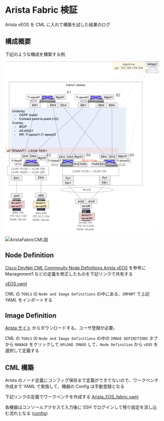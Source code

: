 # Arista Fabric 検証

Arista vEOS を CML に入れて構築を試した結果のログ

## 構成概要

下記のような構成を構築する例

![AristaFabric簡易構成図](./images/arista_fabric_構成概要図.png)

![AristaFabricCML図](./images/arista_fabric_cml図.png)

## Node Definition

[Cisco DevNet CML Commnuity Node Definitions Arista vEOS](https://github.com/CiscoDevNet/cml-community/tree/master/node-definitions/arista/veos) を参考に Management1 などの定義を修正したものを下記リンクで共有する

[vEOS.yaml](../node_definition/vEOS.yaml)

CML の `TOOLS` の `Node and Image Definitions` の中にある、`IMPORT` で上記 YAML をインポートする

## Image Definition

[Arista サイト](https://www.arista.com/en/support/software-download) からダウンロードする。ユーザ登録が必要。

CML の `TOOLS` の `Node and Image Definitions` の中の `IMAGE DEFINITIONS` タブから `MANAGE` をクリックして `UPLOAD IMAGE` して、`Node Definition` から `vEOS` を選択して定義する

## CML 構築

Arista のノード定義にコンフィグ保存まで定義ができてないので、ワークベンチ作成まで YAML で実施して、機器の Config は手動登録となる

下記リンクの定義でワークベンチを作成する
[Arista_EOS_fabric.yaml](./Arista_EOS_fabric.yaml)

各機器はコンソールアクセスで入力後に SSH でログインして残り設定を流し込む流れとなる ([config](./arista_config/))
